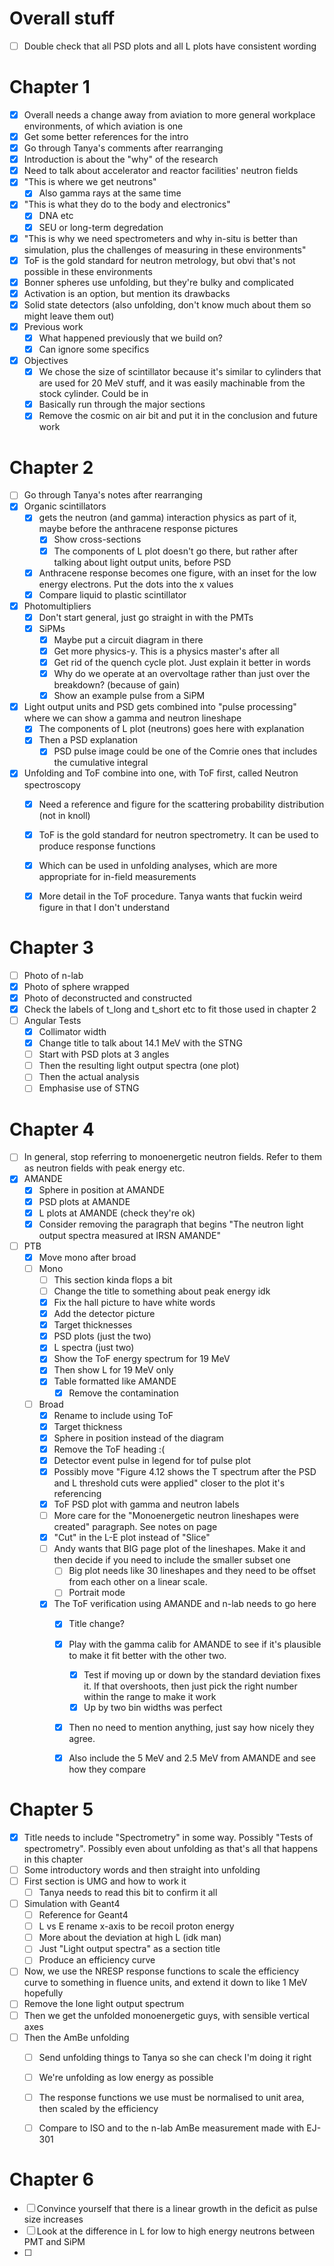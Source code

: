 # Overall stuff
- [ ] Double check that all PSD plots and all L plots have consistent wording

# Chapter 1
- [x] Overall needs a change away from aviation to more general workplace environments, of which aviation is one
- [x] Get some better references for the intro
- [x] Go through Tanya's comments after rearranging
- [x] Introduction is about the "why" of the research
- [x] Need to talk about accelerator and reactor facilities' neutron fields
- [x] "This is where we get neutrons"
	- [x] Also gamma rays at the same time
- [x] "This is what they do to the body and electronics"
	- [x] DNA etc
	- [x] SEU or long-term degredation
- [x] "This is why we need spectrometers and why in-situ is better than simulation, plus the challenges of measuring in these environments"
- [x] ToF is the gold standard for neutron metrology, but obvi that's not possible in these environments
- [x] Bonner spheres use unfolding, but they're bulky and complicated
- [x] Activation is an option, but mention its drawbacks
- [x] Solid state detectors (also unfolding, don't know much about them so might leave them out)
- [x] Previous work
	- [x] What happened previously that we build on? 
	- [x] Can ignore some specifics 
- [x] Objectives
	- [x] We chose the size of scintillator because it's similar to cylinders that are used for 20 MeV stuff, and it was easily machinable from the stock cylinder. Could be in 
	- [x] Basically run through the major sections
	- [x] Remove the cosmic on air bit and put it in the conclusion and future work

# Chapter 2
- [ ] Go through Tanya's notes after rearranging
- [x] Organic scintillators 
	- [x] gets the neutron (and gamma) interaction physics as part of it, maybe before the anthracene response pictures
		- [x] Show cross-sections
		- [x] The components of L plot doesn't go there, but rather after talking about light output units, before PSD
	- [x] Anthracene response becomes one figure, with an inset for the low energy electrons. Put the dots into the x values
	- [x] Compare liquid to plastic scintillator
- [x] Photomultipliers
	- [x] Don't start general, just go straight in with the PMTs
	- [x] SiPMs
		- [x] Maybe put a circuit diagram in there
		- [x] Get more physics-y. This is a physics master's after all
		- [x] Get rid of the quench cycle plot. Just explain it better in words
		- [x] Why do we operate at an overvoltage rather than just over the breakdown? (because of gain)
		- [x] Show an example pulse from a SiPM
- [x] Light output units and PSD gets combined into "pulse processing" where we can show a gamma and neutron lineshape
	- [x] The components of L plot (neutrons) goes here with explanation
	- [x] Then a PSD explanation
		- [x] PSD pulse image could be one of the Comrie ones that includes the cumulative integral
- [x] Unfolding and ToF combine into one, with ToF first, called Neutron spectroscopy
	- [x] Need a reference and figure for the scattering probability distribution (not in knoll)
	- [x] ToF is the gold standard for neutron spectrometry. It can be used to produce response functions
	- [x] Which can be used in unfolding analyses, which are more appropriate for in-field measurements
	- [x] More detail in the ToF procedure. Tanya wants that fuckin weird figure in that I don't understand



# Chapter 3
- [ ] Photo of n-lab
- [x] Photo of sphere wrapped
- [x] Photo of deconstructed and constructed
- [x] Check the labels of t_long and t_short etc to fit those used in chapter 2
- [ ] Angular Tests
	- [x] Collimator width
	- [x] Change title to talk about 14.1 MeV with the STNG
	- [ ] Start with PSD plots at 3 angles
	- [ ] Then the resulting light output spectra (one plot)
	- [ ] Then the actual analysis
	- [ ] Emphasise use of STNG

# Chapter 4
- [ ] In general, stop referring to monoenergetic neutron fields. Refer to them as neutron fields with peak energy etc.
- [x] AMANDE
	- [x] Sphere in position at AMANDE
	- [x] PSD plots at AMANDE
	- [x] L plots at AMANDE (check they're ok)
	- [x] Consider removing the paragraph that begins "The neutron light output spectra measured at IRSN AMANDE"
- [ ] PTB
	- [x] Move mono after broad
	- [ ] Mono
		- [ ] This section kinda flops a bit
		- [ ] Change the title to something about peak energy idk
		- [x] Fix the hall picture to have white words
		- [x] Add the detector picture
		- [x] Target thicknesses 
		- [x] PSD plots (just the two)
		- [x] L spectra (just two)
		- [x] Show the ToF energy spectrum for 19 MeV
		- [x] Then show L for 19 MeV only
		- [x] Table formatted like AMANDE
			- [x] Remove the contamination
	- [ ] Broad
		- [x] Rename to include using ToF
		- [x] Target thickness
		- [x] Sphere in position instead of the diagram
		- [x] Remove the ToF heading :(
		- [x] Detector event pulse in legend for tof pulse plot
		- [x] Possibly move "Figure 4.12 shows the T spectrum after the PSD and L threshold cuts were applied" closer to the plot it's referencing
		- [x] ToF PSD plot with gamma and neutron labels
		- [ ] More care for the "Monoenergetic neutron lineshapes were created" paragraph. See notes on page
		- [x] "Cut" in the L-E plot instead of "Slice"
		- [ ] Andy wants that BIG page plot of the lineshapes. Make it and then decide if you need to include the smaller subset one
			- [ ] Big plot needs like 30 lineshapes and they need to be offset from each other on a linear scale. 
			- [ ] Portrait mode
		- [x] The ToF verification using AMANDE and n-lab needs to go here
			- [x] Title change?
			- [x] Play with the gamma calib for AMANDE to see if it's plausible to make it fit better with the other two.
				- [x] Test if moving up or down by the standard deviation fixes it. If that overshoots, then just pick the right number within the range to make it work
				- [x] Up by two bin widths was perfect
			- [x] Then no need to mention anything, just say how nicely they agree.
			- [x] Also include the 5 MeV and 2.5 MeV from AMANDE and see how they compare


# Chapter 5
- [x] Title needs to include "Spectrometry" in some way. Possibly "Tests of spectrometry". Possibly even about unfolding as that's all that happens in this chapter
- [ ] Some introductory words and then straight into unfolding
- [ ] First section is UMG and how to work it
	- [ ] Tanya needs to read this bit to confirm it all
- [ ] Simulation with Geant4
	- [ ] Reference for Geant4
	- [ ] L vs E rename x-axis to be recoil proton energy
	- [ ] More about the deviation at high L (idk man)
	- [ ] Just "Light output spectra" as a section title
	- [ ] Produce an efficiency curve
- [ ] Now, we use the NRESP response functions to scale the efficiency curve to something in fluence units, and extend it down to like 1 MeV hopefully
- [ ] Remove the lone light output spectrum
- [ ] Then we get the unfolded monoenergetic guys, with sensible vertical axes
- [ ] Then the AmBe unfolding
	- [ ] Send unfolding things to Tanya so she can check I'm doing it right
	- [ ] We're unfolding as low energy as possible
	- [ ] The response functions we use must be normalised to unit area, then scaled by the efficiency
	- [ ] Compare to ISO and to the n-lab AmBe measurement made with EJ-301


# Chapter 6
- [ ] Convince yourself that there is a linear growth in the deficit as pulse size increases
- [ ] Look at the difference in L for low to high energy neutrons between PMT and SiPM
- [ ] 